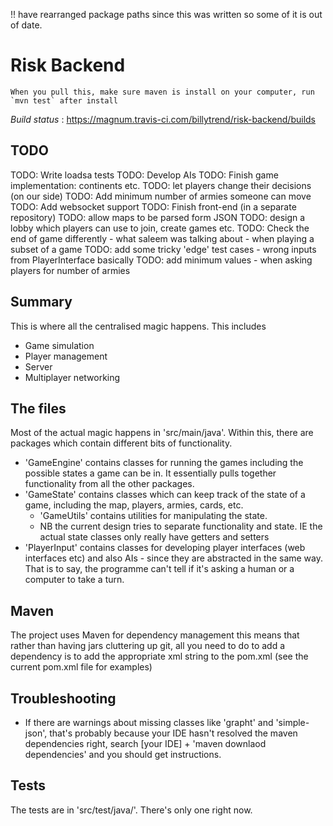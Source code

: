 !! have rearranged package paths since this was written so some of it is out of date.

# Risk Backend

    When you pull this, make sure maven is install on your computer, run `mvn test` after install

*Build status* : https://magnum.travis-ci.com/billytrend/risk-backend/builds

## TODO

TODO: Write loadsa tests
TODO: Develop AIs
TODO: Finish game implementation: continents etc.
TODO: let players change their decisions (on our side)
TODO: Add minimum number of armies someone can move
TODO: Add websocket support
TODO: Finish front-end (in a separate repository)
TODO: allow maps to be parsed form JSON
TODO: design a lobby which players can use to join, create games etc.
TODO: Check the end of game differently - what saleem was talking about - when playing a subset of a game
TODO: add some tricky 'edge' test cases - wrong inputs from PlayerInterface basically
TODO: add minimum values - when asking players for number of armies

## Summary

This is where all the centralised magic happens. This includes

* Game simulation
* Player management
* Server
* Multiplayer networking

## The files

Most of the actual magic happens in 'src/main/java'. Within this, there are packages which contain different bits of
functionality. 

* 'GameEngine' contains classes for running the games including the possible states a game can be in. It essentially
pulls together functionality from all the other packages.
* 'GameState' contains classes which can keep track of the state of a game, including the map, players, armies, cards,
etc.
    * 'GameUtils' contains utilities for manipulating the state.
    * NB the current design tries to separate functionality and state. IE the actual state classes only really have 
    getters and setters
* 'PlayerInput' contains classes for developing player interfaces (web interfaces etc) and also AIs - since they are
abstracted in the same way. That is to say, the programme can't tell if it's asking a human or a computer to take a
turn.

## Maven

The project uses Maven for dependency management this means that rather than having jars cluttering up git, all you need
to do to add a dependency is to add the appropriate xml string to the pom.xml (see the current pom.xml file for
examples)

## Troubleshooting

* If there are warnings about missing classes like 'grapht' and 'simple-json', that's probably because your IDE hasn't
resolved the maven dependencies right, search [your IDE] + 'maven downlaod dependencies' and you should get
instructions.

## Tests

The tests are in 'src/test/java/'. There's only one right now.
